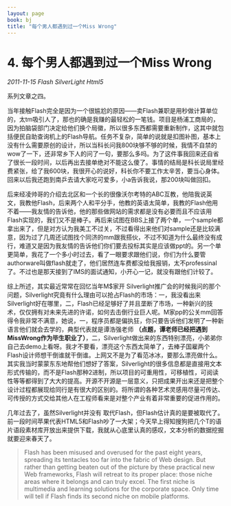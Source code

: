 ```yaml
---
layout: page
book: bj
title: "每个男人都遇到过一个Miss Wrong"
---
```


# 4. 每个男人都遇到过一个Miss Wrong

<time><em>2011-11-15</em></time> <span class="tags"><em>Flash</em> <em>SilverLight</em> <em>Html5</em></span>

系列文章之四。

当年接触Flash完全是因为一个很尴尬的原因——卖Flash兼职是用秒做计算单位的，太tm吸引人了，那也的确是我赚的最轻松的一笔钱。项目是杨浦工商局的，因为拍脑袋部门决定给他们换个局徽，所以很多东西都需要重新制作，这其中就包括便民自助查询机上的Flash导航。任务不复杂，简单的说就是扣图补图，基本上没有什么需要原创的设计，所以当科长问我800块够不够的时候，我情不自禁的wow了一下，还非常乡下人的问了一句，要那么多吗。为了这件事我回来还自省了很长一段时间，以后再出去接单绝对不能这么傻了。事情的结局是科长说局里经费紧张，给了我600块，我很开心的说好，科长你不要工作太辛苦，要当心身体。回来以后我还跑到南乒去请大家吃可爱多，小a告诉我说，那200块叫做回扣。

后来经凌帅哥的介绍去北区和一个长的很像沃尔考特的ABC互教，他陪我说英文，我教他Flash，后来两个人和平分手，他教的英语太简单，我教的Flash他用不着——我友情的告诉他，他的那些做网站的需求都是没有必要而且不应该用Flash实现的，我们又不是棒子。再后来试图在BBS上接了两个单，一个sample都拿出来了，但是对方认为我美工不过关，不过看得出来他们对sample还是比较满意，因为过了几周还试图找个同济的mm跟我搭伙，不过不知道为什么最终没有成行，难道又是因为我友情的告诉他们你们要去投标其实是应该做ppt的。另一个单更简单，我花了一个多小时过去，看了一眼要求跟他们说，你们为什么要管authorware叫做flash就走了，他们居然连车费都没给我报销，太不professinal了。不过也是那天接到了IMS的面试通知，小开心一记，就没有跟他们计较了。

综上所述，其实最近常常在回忆当年M$家开 Silverlight推广会的时候我问的那个问题，Silverlight究竟有什么理由可以抢占Flash的市场：一，我没看出来Silverlight好在哪里，二，Flash已经足够好了并且垄断了市场，一种新兴的技术，仅仅拥有对未来先进的许诺，如何去击倒行业巨人呢。M家pp的公关mm回答得令我非常不满意，她说，一，程序员都是偏执狂，你只要告诉他们发明了一种新语言他们就会去学的，典型代表就是谭浩强老师 **（点题，谭老师已经把遇到MissWrong作为毕生职业了）**，二，Silverlight做出来的东西特别漂亮，小弟弟你自己去demo上看呀。我才不要看，漂亮这个东西太简单了，去棒子国雇两个Flash设计师想干倒谁就干倒谁。上网又不是为了看范冰冰，要那么漂亮做什么。其实我当时蒙蒙东东地帮他们想好了答案，Silverlight的很多信息都是直接用文本形式传输的，而不是Flash那种2进制，所以项目的可重用性，可移植性，可阅读性等等都得到了大大的提高。开源不开源是一层意义，只把成果开出来还是把整个设计过程都展现给同行是有很大的区别的。将所谓的各种艺术灵感用尽量可传达、可传授的方式交给其他人在工程师看来是对整个产业有着非常重要的促进作用的。

几年过去了，虽然Silverlight并没有 取代Flash，但Flash估计真的是要被取代了。前一段时间苹果代表HTML5和Flash吵了一大架；今天早上得知搜狗把几个T的语片语段素材库开放出来提供下载，我就从心底里认真的感叹，文本分析的数据挖掘就要迎来春天了。

> Flash has been misused and overused for the past eight years, spreading its tentacles too far into the fabric of Web design. But rather than getting beaten out of the picture by these practical new Web frameworks, Flash will retreat to its proper place: those niche areas where it belongs and can truly excel. The first niche is multimedia and learning solutions for the corporate space. Only time will tell if Flash finds its second niche on mobile platforms.
